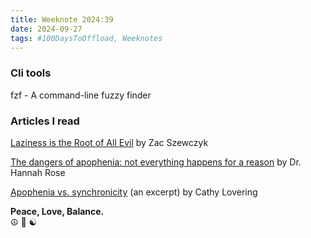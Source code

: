 ```yaml
---
title: Weeknote 2024:39
date: 2024-09-27
tags: #100DaysToOffload, Weeknotes
---
```


### Cli tools
fzf - A command-line fuzzy finder
### Articles I read
[Laziness is the Root of All Evil](https://zacs.site/blog/laziness-is-the-root-of-all-evil.html) by Zac Szewczyk

[The dangers of apophenia: not everything happens for a reason](https://nesslabs.com/apophenia) by Dr. Hannah Rose  

[Apophenia vs. synchronicity](https://psychcentral.com/health/apophenia-overview#synchronicity) (an excerpt) by Cathy Lovering   


**Peace, Love, Balance.**  
☮️ 💚 ☯️